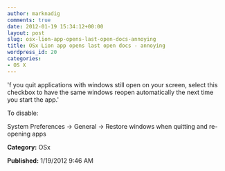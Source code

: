 ```yaml
---
author: marknadig
comments: true
date: 2012-01-19 15:34:12+00:00
layout: post
slug: osx-lion-app-opens-last-open-docs-annoying
title: OSx Lion app opens last open docs - annoying
wordpress_id: 20
categories:
- OS X
---
```


'f you quit applications with windows still open on your screen, select this checkbox to have the same windows reopen automatically the next time you start the app.'

To disable:

System Preferences -> General -> Restore windows when quitting and re-opening apps

**Category:** OSx

**Published:** 1/19/2012 9:46 AM


